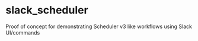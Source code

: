 # slack_scheduler
Proof of concept for demonstrating Scheduler v3 like workflows using Slack UI/commands
